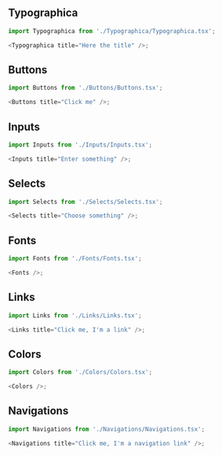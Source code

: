 ## Typographica

```js
import Typographica from './Typographica/Typographica.tsx';

<Typographica title="Here the title" />;
```

## Buttons

```js
import Buttons from './Buttons/Buttons.tsx';

<Buttons title="Click me" />;
```

## Inputs

```js
import Inputs from './Inputs/Inputs.tsx';

<Inputs title="Enter something" />;
```

## Selects

```js
import Selects from './Selects/Selects.tsx';

<Selects title="Choose something" />;
```

## Fonts

```js
import Fonts from './Fonts/Fonts.tsx';

<Fonts />;
```

## Links

```js
import Links from './Links/Links.tsx';

<Links title="Click me, I'm a link" />;
```

## Colors

```js
import Colors from './Colors/Colors.tsx';

<Colors />;
```

## Navigations

```js
import Navigations from './Navigations/Navigations.tsx';

<Navigations title="Click me, I'm a navigation link" />;
```
